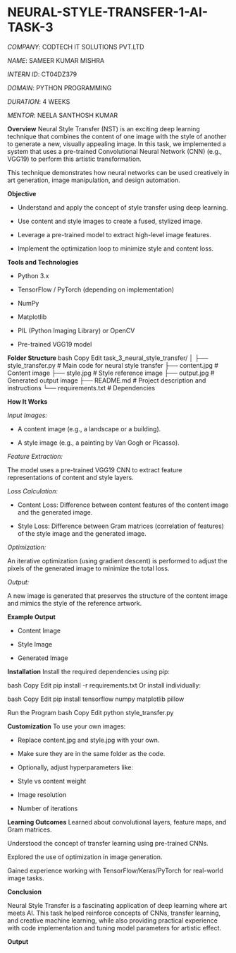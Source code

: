 # NEURAL-STYLE-TRANSFER-1-AI-TASK-3

*COMPANY*: CODTECH IT SOLUTIONS PVT.LTD

*NAME*: SAMEER KUMAR MISHRA

*INTERN ID*: CT04DZ379

*DOMAIN*: PYTHON PROGRAMMING

*DURATION*: 4 WEEKS

*MENTOR*: NEELA SANTHOSH KUMAR


**Overview**
Neural Style Transfer (NST) is an exciting deep learning technique that combines the content of one image with the style of another to generate a new, visually appealing image. In this task, we implemented a system that uses a pre-trained Convolutional Neural Network (CNN) (e.g., VGG19) to perform this artistic transformation.

This technique demonstrates how neural networks can be used creatively in art generation, image manipulation, and design automation.


**Objective**
- Understand and apply the concept of style transfer using deep learning.

- Use content and style images to create a fused, stylized image.

- Leverage a pre-trained model to extract high-level image features.

- Implement the optimization loop to minimize style and content loss.


**Tools and Technologies**
- Python 3.x

- TensorFlow / PyTorch (depending on implementation)

- NumPy

- Matplotlib

- PIL (Python Imaging Library) or OpenCV

- Pre-trained VGG19 model


**Folder Structure**
bash
Copy
Edit
task_3_neural_style_transfer/
│
├── style_transfer.py          # Main code for neural style transfer
├── content.jpg                # Content image
├── style.jpg                  # Style reference image
├── output.jpg                 # Generated output image
├── README.md                  # Project description and instructions
└── requirements.txt           # Dependencies


**How It Works**

*Input Images:*

- A content image (e.g., a landscape or a building).

- A style image (e.g., a painting by Van Gogh or Picasso).

*Feature Extraction:*

The model uses a pre-trained VGG19 CNN to extract feature representations of content and style layers.

*Loss Calculation:*

- Content Loss: Difference between content features of the content image and the generated image.

- Style Loss: Difference between Gram matrices (correlation of features) of the style image and the generated image.

*Optimization:*

An iterative optimization (using gradient descent) is performed to adjust the pixels of the generated image to minimize the total loss.

*Output:*

A new image is generated that preserves the structure of the content image and mimics the style of the reference artwork.


**Example Output**
- Content Image

- Style Image

- Generated Image


**Installation**
Install the required dependencies using pip:

bash
Copy
Edit
pip install -r requirements.txt
Or install individually:

bash
Copy
Edit
pip install tensorflow numpy matplotlib pillow

Run the Program
bash
Copy
Edit
python style_transfer.py


**Customization**
To use your own images:

- Replace content.jpg and style.jpg with your own.

- Make sure they are in the same folder as the code.

- Optionally, adjust hyperparameters like:

- Style vs content weight

- Image resolution

- Number of iterations


**Learning Outcomes**
Learned about convolutional layers, feature maps, and Gram matrices.

Understood the concept of transfer learning using pre-trained CNNs.

Explored the use of optimization in image generation.

Gained experience working with TensorFlow/Keras/PyTorch for real-world image tasks.


**Conclusion**

Neural Style Transfer is a fascinating application of deep learning where art meets AI. This task helped reinforce concepts of CNNs, transfer learning, and creative machine learning, while also providing practical experience with code implementation and tuning model parameters for artistic effect.


**Output**


